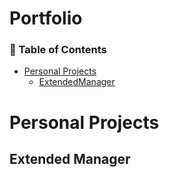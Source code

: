 # Portfolio

### 📑 Table of Contents
- [Personal Projects](#personal-projects)
  - [ExtendedManager](#extended-manager)

# Personal Projects

## Extended Manager
